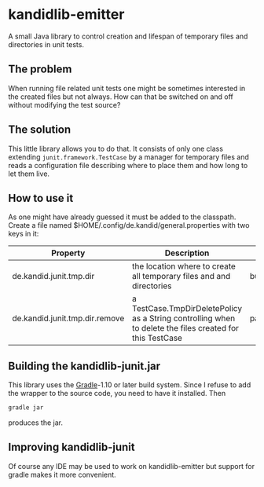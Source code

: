 kandidlib-emitter
=================

A small Java library to control creation and lifespan of temporary files and directories in unit tests.

The problem
---------
When running file related unit tests one might be sometimes interested in the created files but not always. How can that be switched on and off without modifying the test source?

The solution
---------
This little library allows you to do that. It consists of only one class extending `junit.framework.TestCase` by a manager for temporary files and reads a configuration file describing where to place them and how long to let them live.

How to use it
----------
As one might have already guessed it must be added to the classpath. Create a file named $HOME/.config/de.kandid/general.properties with two keys in it:

Property | Description | Default
---------|-------------|----------
de.kandid.junit.tmp.dir	| the location where to create all temporary files and and directories | build/tmp/unittest
de.kandid.junit.tmp.dir.remove | a TestCase.TmpDirDeletePolicy as a String controlling when to delete the files created for this TestCase	| passed

Building the kandidlib-junit.jar
---------------------------
This library uses the [Gradle](http://gradle.org)-1.10 or later build system. Since I refuse to add the wrapper to the source code, you need to have it installed. Then
```sh
gradle jar
```
produces the jar.

Improving kandidlib-junit
-------------
Of course any IDE may be used to work on kandidlib-emitter but support for gradle makes it more convenient.